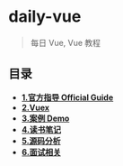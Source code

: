 # daily-vue

> 每日 Vue, Vue 教程

## 目录

- **[1.官方指导 Official Guide](https://github.com/stephentian/daily-vue/tree/master/01-Official%20Guide)**
- **[2.Vuex](https://github.com/stephentian/daily-vue/tree/master/01-Official%20Guide)**
- **[3.案例 Demo](https://github.com/stephentian/daily-vue/tree/master/03-Demo)**
- **[4.读书笔记](https://github.com/stephentian/daily-vue/tree/master/04-Books)**
- **[5.源码分析](https://github.com/stephentian/daily-vue/tree/master/05-Source%20Code)**
- **[6.面试相关](.)**
